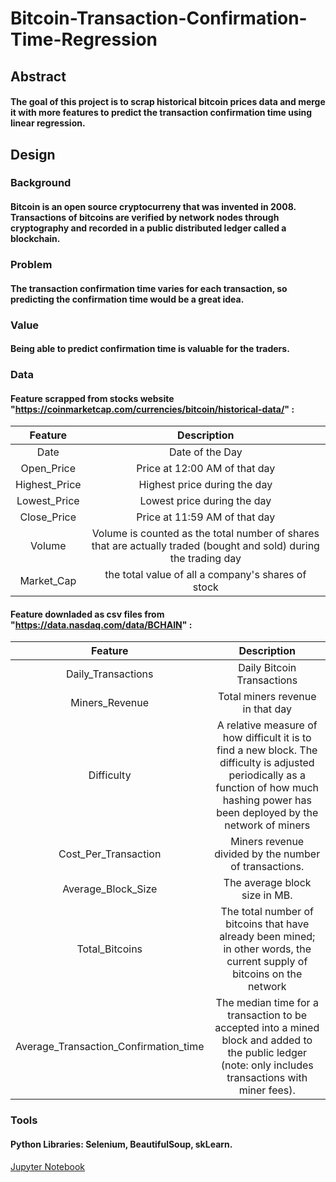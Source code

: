 # Bitcoin-Transaction-Confirmation-Time-Regression
## Abstract 
#### The goal of this project is to scrap historical bitcoin prices data and merge it with more features to predict the transaction confirmation time using linear regression.

## Design 
### Background 
#### Bitcoin is an open source cryptocurreny that was invented in 2008. Transactions of bitcoins are verified by network nodes through cryptography and recorded in a public distributed ledger called a blockchain.
### Problem
#### The transaction confirmation time varies for each transaction, so predicting the confirmation time would be a great idea.
### Value
#### Being able to predict confirmation time is valuable for the traders. 

### Data
#### Feature scrapped from stocks website "https://coinmarketcap.com/currencies/bitcoin/historical-data/" :


|  Feature  | Description    |
| :----------:  | :----------: | 
|  Date| Date of the Day  | 
|  Open_Price | Price at 12:00 AM of that day  | 
|  Highest_Price | Highest price during the day  | 
|  Lowest_Price | Lowest price during the day  | 
|  Close_Price | Price at 11:59 AM of that day  | 
|  Volume | Volume is counted as the total number of shares that are actually traded (bought and sold) during the trading day  | 
|  Market_Cap | the total value of all a company's shares of stock  | 


#### Feature downladed as csv files from "https://data.nasdaq.com/data/BCHAIN" :

|  Feature  | Description    |
| :----------:  | :----------: | 
| Daily_Transactions | Daily Bitcoin Transactions | 
| Miners_Revenue | Total miners revenue in that day | 
| Difficulty | A relative measure of how difficult it is to find a new block. The difficulty is adjusted periodically as a function of how much hashing power has been deployed by the network of miners | 
| Cost_Per_Transaction | Miners revenue divided by the number of transactions. | 
| Average_Block_Size| The average block size in MB.| 
| Total_Bitcoins | The total number of bitcoins that have already been mined; in other words, the current supply of bitcoins on the network | 
| Average_Transaction_Confirmation_time | The median time for a transaction to be accepted into a mined block and added to the public ledger (note: only includes transactions with miner fees). | 



### Tools 
#### Python Libraries: Selenium, BeautifulSoup, skLearn.


<a href="https://github.com/RaghadAlkhudhair/Bitcoin-Transaction-Confirmation-Time-Regression/blob/main/Bitcoin_Confirmation_Time_Regression.ipynb" > Jupyter Notebook </a>
